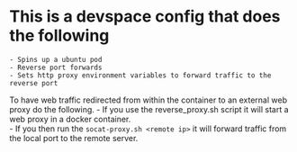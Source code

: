 # This is a devspace config that does the following
    - Spins up a ubuntu pod
    - Reverse port forwards
    - Sets http proxy environment variables to forward traffic to the reverse port

To have web traffic redirected from within the container to an external web proxy do the following.
    - If you use the reverse_proxy.sh script it will start a web proxy in a docker container.  
    - If you then run the `socat-proxy.sh <remote ip>` it will forward traffic from the local port to the remote server.  

